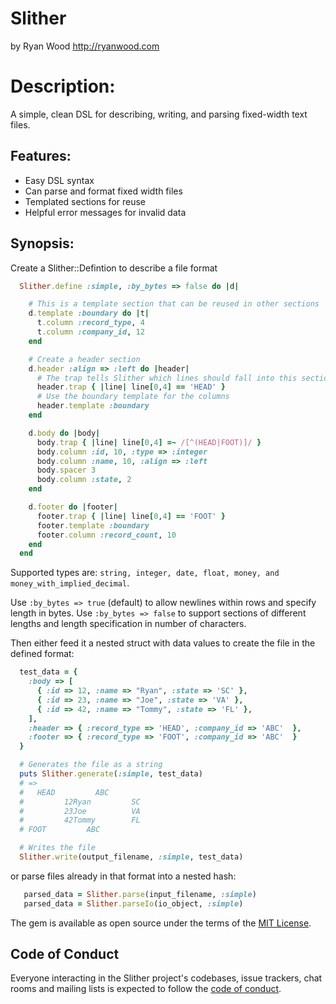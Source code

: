 # Slither
by Ryan Wood http://ryanwood.com

# Description:

A simple, clean DSL for describing, writing, and parsing fixed-width text files.

## Features:

* Easy DSL syntax
* Can parse and format fixed width files
* Templated sections for reuse
* Helpful error messages for invalid data

## Synopsis:

Create a Slither::Defintion to describe a file format
```ruby
  Slither.define :simple, :by_bytes => false do |d|

    # This is a template section that can be reused in other sections
    d.template :boundary do |t|
      t.column :record_type, 4
      t.column :company_id, 12
    end

    # Create a header section
    d.header :align => :left do |header|
      # The trap tells Slither which lines should fall into this section
      header.trap { |line| line[0,4] == 'HEAD' }
      # Use the boundary template for the columns
      header.template :boundary
    end

    d.body do |body|
      body.trap { |line| line[0,4] =~ /[^(HEAD|FOOT)]/ }
      body.column :id, 10, :type => :integer
      body.column :name, 10, :align => :left
      body.spacer 3
      body.column :state, 2
    end

    d.footer do |footer|
      footer.trap { |line| line[0,4] == 'FOOT' }
      footer.template :boundary
      footer.column :record_count, 10
    end
  end
```

Supported types are: `string, integer, date, float, money, and money_with_implied_decimal`.

Use `:by_bytes => true` (default) to allow newlines within rows and specify length in bytes.
Use `:by_bytes => false` to support sections of different lengths and length specification
in number of characters.

Then either feed it a nested struct with data values to create the file in the defined format:

```ruby
  test_data = {
    :body => [
      { :id => 12, :name => "Ryan", :state => 'SC' },
      { :id => 23, :name => "Joe", :state => 'VA' },
      { :id => 42, :name => "Tommy", :state => 'FL' },
    ],
    :header => { :record_type => 'HEAD', :company_id => 'ABC'  },
    :footer => { :record_type => 'FOOT', :company_id => 'ABC'  }
  }

  # Generates the file as a string
  puts Slither.generate(:simple, test_data)
  # =>
  #   HEAD         ABC
  #         12Ryan         SC
  #         23Joe          VA
  #         42Tommy        FL
  # FOOT         ABC

  # Writes the file
  Slither.write(output_filename, :simple, test_data)
```

or parse files already in that format into a nested hash:
```ruby
   parsed_data = Slither.parse(input_filename, :simple)
   parsed_data = Slither.parseIo(io_object, :simple)
```

The gem is available as open source under the terms of the [MIT License](https://opensource.org/licenses/MIT).

## Code of Conduct

Everyone interacting in the Slither project's codebases, issue trackers, chat rooms and mailing lists is expected to follow the [code of conduct](https://github.com/ryanwood/slither/blob/master/CODE_OF_CONDUCT.md).
